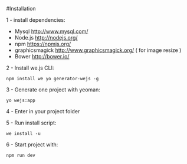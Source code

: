 #Installation

1 - install dependencies:

* Mysql http://www.mysql.com/
* Node.js http://nodejs.org/
* npm https://npmjs.org/
* graphicsmagick http://www.graphicsmagick.org/ ( for image resize )
* Bower http://bower.io/

2 - Install we.js CLI:

```
npm install we yo generator-wejs -g
```

3 - Generate one project with yeoman:

```
yo wejs:app
```

4 - Enter in your project folder

5 - Run install script:

```
we install -u
```

6 - Start project with:

```
npm run dev
```

